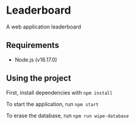 # Leaderboard

A web application leaderboard

## Requirements

* Node.js (v16.17.0)

## Using the project

First, install dependencies with `npm install`

To start the application, run `npm start`

To erase the database, run `npm run wipe-database`
